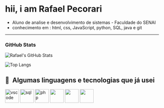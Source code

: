 # hii, i am Rafael Pecorari 
 - Aluno de analise e desenvolvimento de sistemas - Faculdade do SENAI
 - conhecimento em : html, css, JavaScript, python, SQL, java e git
   
---
### GitHub Stats

![Rafael's GitHub Stats](https://github-readme-stats.vercel.app/api?username=RafaelPecorari&show_icons=true&theme=radical)

![Top Langs](https://github-readme-stats.vercel.app/api/top-langs/?username=RafaelPecorari&layout=compact&theme=radical)

<h2> 🚀 &nbsp;Algumas linguagens e tecnologias que já usei</h2>
<p align="left">
<img src="https://cdn.jsdelivr.net/gh/devicons/devicon/icons/vscode/vscode-original.svg" alt="vscode" width="45" height="45"/>
<img src="https://cdn.jsdelivr.net/gh/devicons/devicon@latest/icons/azuresqldatabase/azuresqldatabase-original.svg" alt="sql" width="45" height="45"/>
<img src="https://cdn.jsdelivr.net/gh/devicons/devicon@latest/icons/bootstrap/bootstrap-original.svg" alt="php" width="45" height="45"/>
<img src="https://cdn.jsdelivr.net/gh/devicons/devicon@latest/icons/git/git-original.svg" width="45" height="45"/>
<img src="https://cdn.jsdelivr.net/gh/devicons/devicon@latest/icons/java/java-original.svg" width="45" height="45" />
<img src="https://cdn.jsdelivr.net/gh/devicons/devicon@latest/icons/python/python-original.svg" width="45" height="45"/>


</p>
